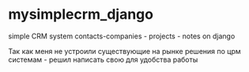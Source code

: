 # mysimplecrm_django
simple CRM system contacts-companies - projects - notes on django

Так как меня не устроили существующие на рынке решения по црм системам - решил написать свою для удобства работы
